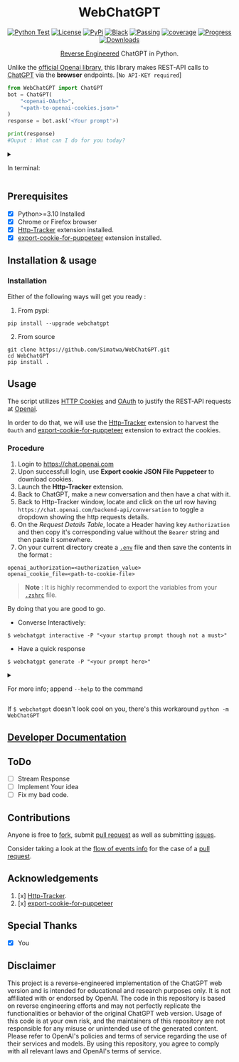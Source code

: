 <h1 align="center"> WebChatGPT </h1>

<p align="center">
<a href="https://github.com/Simatwa/WebChatGPT/actions/workflows/python-test.yml"><img src="https://github.com/Simatwa/WebChatGPT/actions/workflows/python-test.yml/badge.svg" alt="Python Test"/></a>
<a href="LICENSE"><img alt="License" src="https://img.shields.io/static/v1?logo=GPL&color=Blue&message=GNUv3&label=License"/></a>
<a href="https://pypi.org/project/webchatgpt"><img alt="PyPi" src="https://img.shields.io/static/v1?logo=pypi&label=Pypi&message=v0.0.1&color=green"/></a>
<a href="https://github.com/psf/black"><img alt="Black" src="https://img.shields.io/static/v1?logo=Black&label=Code-style&message=Black"/></a>
<a href="#"><img alt="Passing" src="https://img.shields.io/static/v1?logo=Docs&label=Docs&message=Passing&color=green"/></a>
<a href="#"><img alt="coverage" src="https://img.shields.io/static/v1?logo=Coverage&label=Coverage&message=90%&color=yellowgreen"/></a>
<a href="#" alt="progress"><img alt="Progress" src="https://img.shields.io/static/v1?logo=Progress&label=Progress&message=95%&color=green"/></a>
<a href="https://pepy.tech/project/webchatgpt"><img src="https://static.pepy.tech/personalized-badge/webchatgpt?period=total&units=international_system&left_color=grey&right_color=orange&left_text=Downloads" alt="Downloads"></a>
</p>

<p align="center">
<a href="https://en.wikipedia.org/wiki/Reverse_engineering">Reverse Engineered</a> ChatGPT in Python.
</p> 

Unlike the [official Openai library](https://github.com/openai/openai-python), this library makes REST-API calls to [ChatGPT](https://chat.openai.com) via the **browser** endpoints. [`No API-KEY required`]


```python
from WebChatGPT import ChatGPT
bot = ChatGPT(
    "<openai-OAuth>",
    "<path-to-openai-cookies.json>"
)
response = bot.ask('<Your prompt'>)

print(response)
#Ouput : What can I do for you today?
```

<details>

<summary>

In terminal:

</summary>

```
$ python -m WebChatGPT interactive                        
╭────────────────────────────── WebChatGPT v0.0.1 ──────────────────────────────╮
│                                                                               │
│   Repo : https://github.com/Simatwa/WebChatGPT                                │
│   By : Smartwa                                                                │
│                                                                               │
╰───────────────────────────────────────────────────────────────────────────────╯
┌─[Smartwa@WebChatGPT](v0.0.1)
└──╼ ❯❯❯Hello there
General Kenobi! You've activated my nostalgia circuits. What can I do for you    
today?  
```

</details>

## Prerequisites

- [x] Python>=3.10 Installed
- [x] Chrome or Firefox browser
- [x] [Http-Tracker](https://github.com/venukbh/http-tracker) extension installed.
- [x] [export-cookie-for-puppeteer](https://github.com/ktty1220/export-cookie-for-puppeteer) extension installed.

## Installation & usage

### Installation

Either of the following ways will get you ready :

1. From pypi:
  
  ```
  pip install --upgrade webchatgpt
  ```

2. From source

```
git clone https://github.com/Simatwa/WebChatGPT.git
cd WebChatGPT
pip install .
```

## Usage

The script utilizes [HTTP Cookies](https://en.wikipedia.org/wiki/HTTP_cookie) and [OAuth](https://en.wikipedia.org/wiki/OAuth) to justify the REST-API requests at [Openai](https://openai.com). 

In order to do that, we will use the [Http-Tracker](https://github.com/venukbh/http-tracker) extension to harvest the `Oauth` and 
[export-cookie-for-puppeteer](https://github.com/ktty1220/export-cookie-for-puppeteer) extension to extract the cookies.

### Procedure

1. Login to https://chat.openai.com
2. Upon successfull login, use **Export cookie JSON File Puppeteer** to download cookies.
3. Launch the **Http-Tracker** extension.
4. Back to ChatGPT, make a new conversation and then have a chat with it.
5. Back to Http-Tracker window, locate and click on the url row having `https://chat.openai.com/backend-api/conversation` to toggle a dropdown showing the http requests details. 
6. On  the *Request Details Table*, locate a Header having key `Authorization` and then copy it's corresponding value without the `Bearer` string and then paste it somewhere.
7. On your current directory create a [`.env`](https://github.com/Simatwa/WebChatGPT/blob/main/env) file and then save the contents in the format :

```
openai_authorization=<authorization_value>
openai_cookie_file=<path-to-cookie-file>
```

> **Note** : It is highly recommended to export the variables from your [`.zshrc`](https://github.com/ohmyzsh/ohmyzsh) file.

By doing that you are good to go.


- Converse Interactively:

```
$ webchatgpt interactive -P "<your startup prompt though not a must>"
```

- Have a quick response

```
$ webchatgpt generate -P "<your prompt here>"
```

<details>

<summary>

For more info; append `--help` to the command

</summary>

<details>

<summary>

`$ webchatgpt --help`

</summary>


```
Usage: webchatgpt [OPTIONS] COMMAND [ARGS]...

  Reverse Engineered ChatGPT Web-version

Options:
  --help  Show this message and exit.

Commands:
  generate     Generate a quick response with ChatGPT
  interactive  Chat with ChatGPT interactively
```

</details>


<details>

<summary>

` $ webchatgpt generate --help`

</summary>


```
Usage: webchatgpt generate [OPTIONS]

  Generate a quick response with ChatGPT

Options:
  -A, --auth TEXT         OpenAI's authorization value
  -C, --cookie-path PATH  Path to .json file containing cookies for
                          `chat.openai.com`
  -M, --model TEXT        ChatGPT's model to be used
  -I, --index INTEGER     Conversation index to resume from
  -P, --prompt TEXT       Start conversation with this messsage
  --help                  Show this message and exit.
```

</details>


<details>

<summary>

` $ webchatgpt interactive --help`

</summary>

```
Usage: webchatgpt interactive [OPTIONS]

  Chat with ChatGPT interactively

Options:
  -A, --auth TEXT                 OpenAI's authorization value
  -C, --cookie-path PATH          Path to .json file containing cookies for
                                  `chat.openai.com`
  -M, --model TEXT                ChatGPT's model to be used
  -I, --index INTEGER             Conversation index to resume from
  -P, --prompt TEXT               Start conversation with this messsage
  -B, --busy-bar-index INTEGER RANGE
                                  Busy bar index [0:/, 1:■█■■■]  [0<=x<=1]
  --help                          Show this message and exit.
```

Running `help` while in interactive prompt:

| command | Action |
| ------- | --------- |
| help | Show this help info |
| exit | Quits Program |
| .`/<command>` | Run system command |
| `<any other>` | Interacts with ChatGPT |



</details>


</details>

If `$ webchatgpt` doesn't look cool on you, there's this workaround `python -m WebChatGPT`

## [Developer Documentation](DEVELOPER.md)

## ToDo

- [ ] Stream Response
- [ ] Implement Your idea
- [ ] Fix my bad code.

## Contributions

Anyone is free to [fork](https://github.com/Simatwa/WebChatGPT/fork), submit [pull request](https://github.com/Simatwa/WebChatGPT/pulls/new) as well as submitting [issues](https://github.com/Simatwa/WebChatGPT/issues/new).

Consider taking a look at the [flow of events info](https://github.com/Simatwa/WebChatGPT/blob/main/docs/operations_flow.md) for the case of a [pull request](https://github.com/Simatwa/WebChatGPT/pulls).

## Acknowledgements

1. [x] [Http-Tracker](https://github.com/venukbh/http-tracker).
2. [x] [export-cookie-for-puppeteer](https://github.com/ktty1220/export-cookie-for-puppeteer)

## Special Thanks

- [x] You

## Disclaimer

This project is a reverse-engineered implementation of the ChatGPT web version and is intended for educational and research purposes only. It is not affiliated with or endorsed by OpenAI. The code in this repository is based on reverse engineering efforts and may not perfectly replicate the functionalities or behavior of the original ChatGPT web version. Usage of this code is at your own risk, and the maintainers of this repository are not responsible for any misuse or unintended use of the generated content. Please refer to OpenAI's policies and terms of service regarding the use of their services and models. By using this repository, you agree to comply with all relevant laws and OpenAI's terms of service.